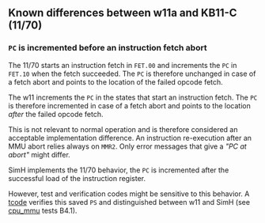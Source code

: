 ## Known differences between w11a and KB11-C (11/70)

### `PC` is incremented before an instruction fetch abort

The 11/70 starts an instruction fetch in `FET.00` and increments the `PC`
in `FET.10` when the fetch succeeded. The `PC` is therefore unchanged in
case of a fetch abort and points to the location of the failed opcode
fetch.

The w11 increments the `PC` in the states that start an instruction fetch.
The `PC` is therefore incremented in case of a fetch abort and points to
the location _after_ the failed opcode fetch.

This is not relevant to normal operation and is therefore considered an
acceptable implementation difference. An instruction re-execution after
an MMU abort relies always on `MMR2`. Only error messages that give a _"PC at
abort"_ might differ.

SimH implements the 11/70 behavior, the `PC` is incremented after the
successful load of the instruction register.

However, test and verification codes might be sensitive to this behavior.
A [tcode](../tools/tcode/README.md) verifies this saved `PS` and
distinguished between w11 and SimH
(see [cpu_mmu](../tools/tcode/cpu_mmu.mac) tests B4.1).
